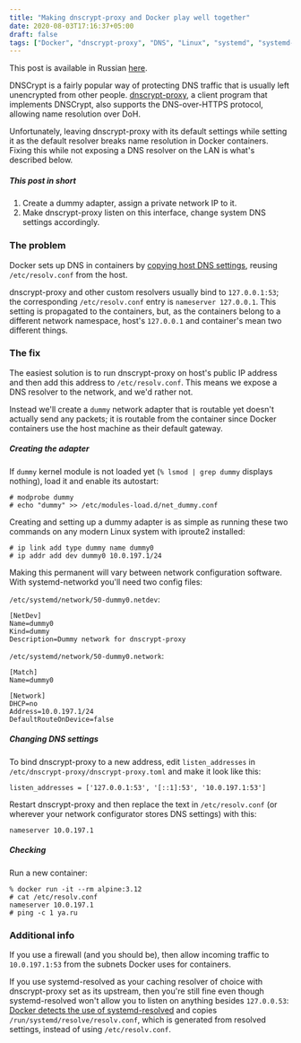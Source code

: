 ```yaml
---
title: "Making dnscrypt-proxy and Docker play well together"
date: 2020-08-03T17:16:37+05:00
draft: false
tags: ["Docker", "dnscrypt-proxy", "DNS", "Linux", "systemd", "systemd-resolved"]
---
```


This post is available in Russian [here][orig].

[orig]: https://habr.com/en/post/496142/

DNSCrypt is a fairly popular way of protecting DNS traffic that is usually left
unencrypted from other people. [dnscrypt-proxy][dnscrypt-proxy], a client
program that implements DNSCrypt, also supports the DNS-over-HTTPS protocol,
allowing name resolution over DoH.

[dnscrypt-proxy]: https://github.com/DNSCrypt/dnscrypt-proxy

Unfortunately, leaving dnscrypt-proxy with its default settings while setting it
as the default resolver breaks name resolution in Docker containers. Fixing this
while not exposing a DNS resolver on the LAN is what's described below.

##### This post in short

1. Create a dummy adapter, assign a private network IP to it.
2. Make dnscrypt-proxy listen on this interface, change system DNS settings
   accordingly.

### The problem

Docker sets up DNS in containers by [copying host DNS settings][DockerDNS],
reusing `/etc/resolv.conf` from the host.

dnscrypt-proxy and other custom resolvers usually bind to `127.0.0.1:53`; the
corresponding `/etc/resolv.conf` entry is `nameserver 127.0.0.1`. This setting
is propagated to the containers, but, as the containers belong to a different
network namespace, host's `127.0.0.1` and container's mean two different things.

[DockerDNS]: https://docs.docker.com/config/containers/container-networking/#dns-services

### The fix

The easiest solution is to run dnscrypt-proxy on host's public IP address and
then add this address to `/etc/resolv.conf`. This means we expose a DNS
resolver to the network, and we'd rather not.

Instead we'll create a `dummy` network adapter that is routable yet doesn't
actually send any packets; it is routable from the container since Docker
containers use the host machine as their default gateway.

##### Creating the adapter

If `dummy` kernel module is not loaded yet (`% lsmod | grep dummy` displays
nothing), load it and enable its autostart:

```
# modprobe dummy
# echo "dummy" >> /etc/modules-load.d/net_dummy.conf
```

Creating and setting up a dummy adapter is as simple as running these two
commands on any modern Linux system with iproute2 installed:

```
# ip link add type dummy name dummy0
# ip addr add dev dummy0 10.0.197.1/24
```

Making this permanent will vary between network configuration software. With
systemd-networkd you'll need two config files:

`/etc/systemd/network/50-dummy0.netdev`:

```
[NetDev]
Name=dummy0
Kind=dummy
Description=Dummy network for dnscrypt-proxy
```

`/etc/systemd/network/50-dummy0.network`:

```
[Match]
Name=dummy0

[Network]
DHCP=no
Address=10.0.197.1/24
DefaultRouteOnDevice=false
```

##### Changing DNS settings

To bind dnscrypt-proxy to a new address, edit `listen_addresses` in
`/etc/dnscrypt-proxy/dnscrypt-proxy.toml` and make it look like this:

```
listen_addresses = ['127.0.0.1:53', '[::1]:53', '10.0.197.1:53']
```

Restart dnscrypt-proxy and then replace the text in `/etc/resolv.conf`
(or wherever your network configurator stores DNS settings) with this:

```
nameserver 10.0.197.1
```

##### Checking

Run a new container:

```
% docker run -it --rm alpine:3.12
# cat /etc/resolv.conf
nameserver 10.0.197.1
# ping -c 1 ya.ru
```

### Additional info

If you use a firewall (and you should be), then allow incoming traffic to
`10.0.197.1:53` from the subnets Docker uses for containers.

If you use systemd-resolved as your caching resolver of choice with
dnscrypt-proxy set as its upstream, then you're still fine even though
systemd-resolved won't allow you to listen on anything besides `127.0.0.53`:
[Docker detects the use of systemd-resolved][DockerResolved] and copies
`/run/systemd/resolve/resolv.conf`, which is generated from resolved settings,
instead of using `/etc/resolv.conf`.

[DockerResolved]: https://github.com/moby/libnetwork/blob/master/resolvconf/resolvconf.go

